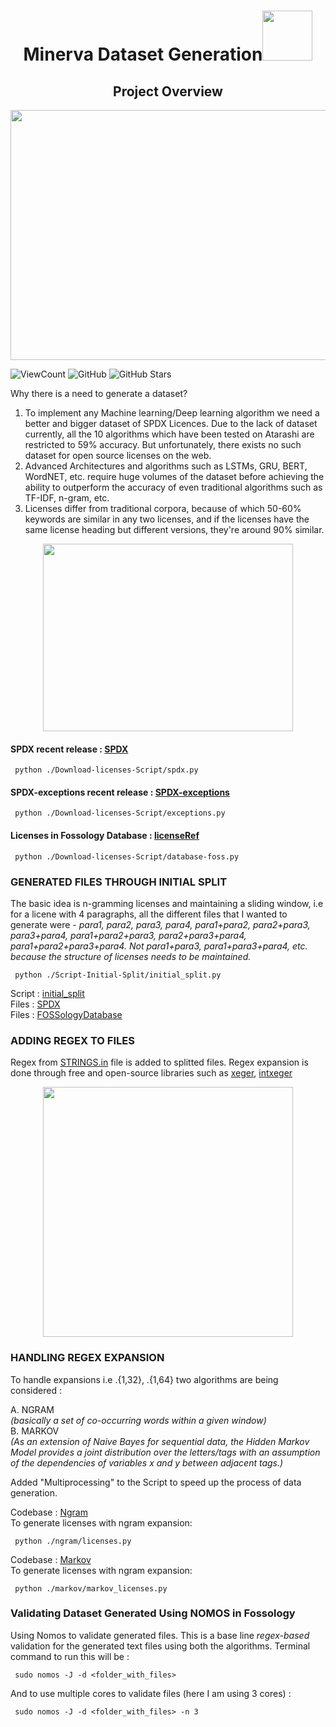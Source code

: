 <h1 align="center">Minerva Dataset Generation<img src="assets\wcoding.gif" width="80"></h1>
<h2 align="center">Project Overview</h2>

<p align="center">
        <img src="assets\project_overview.png" width="800" height="400">
</p>

![ViewCount](https://views.whatilearened.today/views/github/fossology/Minerva-Dataset-Generation.svg)
![GitHub](https://img.shields.io/github/followers/fossology?style=social)
![GitHub Stars](https://img.shields.io/github/stars/fossology/Minerva-Dataset-Generation?style=social)

Why there is a need to generate a dataset?
1. To implement any Machine learning/Deep learning algorithm we need a better and bigger dataset of SPDX Licences. Due to the lack of dataset currently, all the 10 algorithms which have been tested on Atarashi are restricted to 59% accuracy. But unfortunately, there exists no such dataset for open source licenses on the web.
2. Advanced Architectures and algorithms such as LSTMs, GRU, BERT, WordNET, etc. require huge volumes of the dataset before achieving the ability to outperform the accuracy of even traditional algorithms such as TF-IDF, n-gram, etc. 
3. Licenses differ from traditional corpora, because of which 50-60% keywords are similar in any two licenses, and if the licenses have the same license heading but different versions, they're around 90% similar.

<p align="center">
        <img src="assets\work.gif" width="400" height="300">
</p>

#### SPDX recent release : [SPDX](https://spdx.org/licenses/licenses.json)
```
 python ./Download-licenses-Script/spdx.py
```
#### SPDX-exceptions recent release : [SPDX-exceptions](https://spdx.org/licenses/exceptions.json)
```
 python ./Download-licenses-Script/exceptions.py
```
#### Licenses in Fossology Database : [licenseRef](https://raw.githubusercontent.com/fossology/fossology/master/install/db/licenseRef.json)
```
 python ./Download-licenses-Script/database-foss.py
```

### GENERATED FILES THROUGH INITIAL SPLIT
The basic idea is n-gramming licenses and maintaining a sliding window, i.e for a licene with 4 paragraphs, all the different files that I wanted to generate were - <i>para1, para2, para3, para4, para1+para2, para2+para3, para3+para4, para1+para2+para3, para2+para3+para4, para1+para2+para3+para4.</i>
<i>Not para1+para3, para1+para3+para4, etc. because the structure of licenses needs to be maintained.</i>
```
 python ./Script-Initial-Split/initial_split.py
```
Script : [initial_split](https://github.com/fossology/Minerva-Dataset-Generation/tree/main/Script-Initial-Split)
</br>
Files : [SPDX](https://github.com/fossology/Minerva-Dataset-Generation/tree/main/Split-SPDX-licenses)
</br>
Files : [FOSSologyDatabase](https://github.com/fossology/Minerva-Dataset-Generation/tree/main/Split-DB-Foss-Licenses)

### ADDING REGEX TO FILES
Regex from [STRINGS.in](https://github.com/fossology/Minerva-Dataset-Generation/tree/main/STRINGSin-Regex-Extraction) file is added to splitted files. Regex expansion is done through free and open-source libraries such as [xeger](https://pypi.org/project/xeger/), [intxeger](https://pypi.org/project/intxeger/) 

<p align="center">
        <img src="assets\regexsplit.png" width="400">
</p>

### HANDLING REGEX EXPANSION
To handle expansions i.e .{1,32}, .{1,64} two algorithms are being considered : 

A. NGRAM
</br>
<i>(basically a set of co-occurring words within a given window)</i>
</br>
B. MARKOV
</br>
<i>(As an extension of Naive Bayes for sequential data, the Hidden Markov Model provides a joint distribution over the letters/tags with an assumption of the dependencies of variables x and y between adjacent tags.)</i>

Added "Multiprocessing" to the Script to speed up the process of data generation.

Codebase : [Ngram](https://github.com/fossology/Minerva-Dataset-Generation/tree/main/ngram)
</br>
To generate licenses with ngram expansion:
```
 python ./ngram/licenses.py
```
Codebase : [Markov](https://github.com/fossology/Minerva-Dataset-Generation/tree/main/markov)
</br>
To generate licenses with ngram expansion:
```
 python ./markov/markov_licenses.py
```

### Validating Dataset Generated Using NOMOS in Fossology
Using Nomos to validate generated files. This is a base line <i>regex-based</i> validation for the generated text files using both the algorithms. Terminal command to run this will be  : 
```
 sudo nomos -J -d <folder_with_files>
```
And to use multiple cores to validate files (here I am using 3 cores) :
```
 sudo nomos -J -d <folder_with_files> -n 3
```
